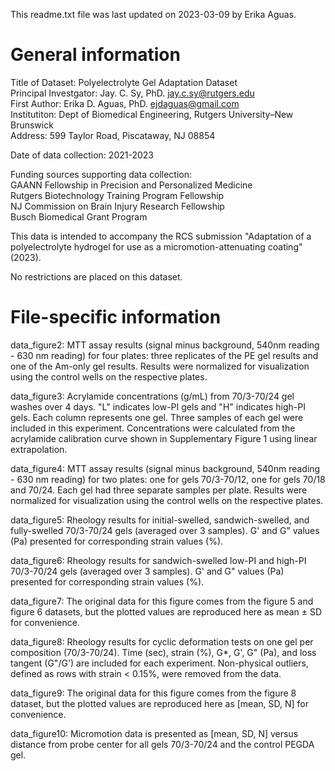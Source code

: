This readme.txt file was last updated on 2023-03-09 by Erika Aguas.

# General information
Title of Dataset: Polyelectrolyte Gel Adaptation Dataset </br>
Principal Investgator: Jay. C. Sy, PhD. jay.c.sy@rutgers.edu </br>
First Author: Erika D. Aguas, PhD. ejdaguas@gmail.com </br>
Institutiton: Dept of Biomedical Engineering, Rutgers University–New Brunswick </br>
Address: 599 Taylor Road, Piscataway, NJ 08854 </br>

Date of data collection: 2021-2023

Funding sources supporting data collection: </br>
GAANN Fellowship in Precision and Personalized Medicine </br>
Rutgers Biotechnology Training Program Fellowship </br>
NJ Commission on Brain Injury Research Fellowship </br>
Busch Biomedical Grant Program

This data is intended to accompany the RCS submission "Adaptation of a polyelectrolyte hydrogel for use as a micromotion-attenuating coating" (2023).

No restrictions are placed on this dataset.

# File-specific information

data_figure2: MTT assay results (signal minus background, 540nm reading - 630 nm reading) for four plates: three replicates of the PE gel results and one of the Am-only gel results. Results were normalized for visualization using the control wells on the respective plates.

data_figure3: Acrylamide concentrations (g/mL) from 70/3-70/24 gel washes over 4 days. "L" indicates low-PI gels and "H" indicates high-PI gels. Each column represents one gel. Three samples of each gel were included in this experiment. Concentrations were calculated from the acrylamide calibration curve shown in Supplementary Figure 1 using linear extrapolation.

data_figure4: MTT assay results (signal minus background, 540nm reading - 630 nm reading) for two plates: one for gels 70/3-70/12, one for gels 70/18 and 70/24. Each gel had three separate samples per plate. Results were normalized for visualization using the control wells on the respective plates. 

data_figure5: Rheology results for initial-swelled, sandwich-swelled, and fully-swelled 70/3-70/24 gels (averaged over 3 samples). G' and G" values (Pa) presented for corresponding strain values (%). 

data_figure6: Rheology results for sandwich-swelled low-PI and high-PI 70/3-70/24 gels (averaged over 3 samples). G' and G" values (Pa) presented for corresponding strain values (%). 

data_figure7: The original data for this figure comes from the figure 5 and figure 6 datasets, but the plotted values are reproduced here as mean ± SD for convenience.

data_figure8: Rheology results for cyclic deformation tests on one gel per composition (70/3-70/24). Time (sec), strain (%), G*, G', G" (Pa), and loss tangent (G"/G') are included for each experiment. Non-physical outliers, defined as rows with strain < 0.15%, were removed from the data.

data_figure9: The original data for this figure comes from the figure 8 dataset, but the plotted values are reproduced here as [mean, SD, N] for convenience.

data_figure10: Micromotion data is presented as [mean, SD, N] versus distance from probe center for all gels 70/3-70/24 and the control PEGDA gel.
